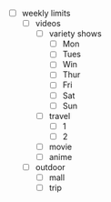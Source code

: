 
- [ ] weekly limits
    - [ ] videos
        - [ ] variety shows
            - [ ] Mon
            - [ ] Tues
            - [ ] Win
            - [ ] Thur
            - [ ] Fri
            - [ ] Sat
            - [ ] Sun
        - [ ] travel
            - [ ] 1
            - [ ] 2
        - [ ] movie
        - [ ] anime
    - [ ] outdoor
        - [ ] mall
        - [ ] trip